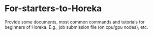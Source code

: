 # For-starters-to-Horeka
Provide some documents, most common commands and tutorials for beginners of Horeka. E.g., job submission file (on cpu/gpu nodes), etc.
